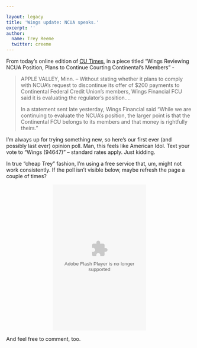 ```yaml
---

layout: legacy
title: 'Wings update: NCUA speaks.'
excerpt: ''
author:
  name: Trey Reeme
  twitter: creeme
---
```


<p>From today&#8217;s online edition of <a href="http://www.cutimes.com">CU Times</a>, in a piece titled &#8220;Wings Reviewing <span class="caps">NCUA</span> Position, Plans to Continue Courting Continental&#8217;s Members&#8221; -</p>


<blockquote><p><span class="caps">APPLE VALLEY</span>, Minn. &#8211; Without stating whether it plans to comply with <span class="caps">NCUA</span>&#8217;s request to discontinue its offer of $200 payments to Continental Federal Credit Union&#8217;s members, Wings Financial <span class="caps">FCU</span> said it is evaluating the regulator&#8217;s position&#8230;.</p><p>In a statement sent late yesterday, Wings Financial said &#8220;While we are continuing to evaluate the <span class="caps">NCUA</span>&#8217;s position, the larger point is that the Continental <span class="caps">FCU</span> belongs to its members and that money is rightfully theirs.&#8221;</p></blockquote>

<p>I&#8217;m always up for trying something new, so here&#8217;s our first ever (and possibly last ever) opinion poll.  Man, this feels like American Idol.  Text your vote to &#8220;Wings (94647)&#8221; &#8211; standard rates apply.  Just kidding.</p>


<p>In true &#8220;cheap Trey&#8221; fashion, I&#8217;m using a free service that, um, might not work consistently.  If the poll isn&#8217;t visible below, maybe refresh the page a couple of times?</p>


<center><embed allowScriptAccess="never"  saveEmbedTags="true" src="http://www.polldaddy.com/poll.swf" FlashVars="p=30606" quality="high"  wmode="transparent"  bgcolor="&#035;ffffff" width="252"  height="395"  name="beta3" salign="tl" scale="autoscale"  type="application/x-shockwave-flash" pluginspage="http://www.macromedia.com/go/getflashplayer" ></embed></center>

<p>And feel free to comment, too.</p>